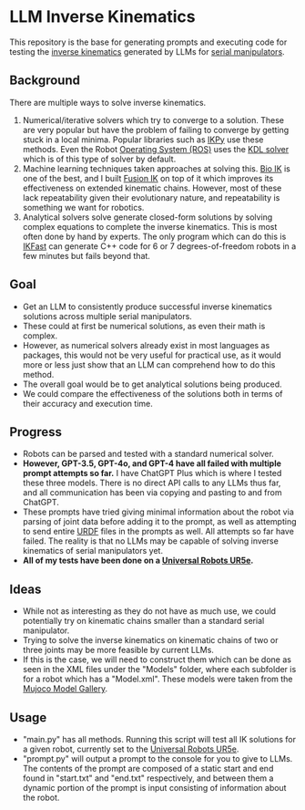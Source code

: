 # LLM Inverse Kinematics

This repository is the base for generating prompts and executing code for testing the [inverse kinematics](https://en.wikipedia.org/wiki/Inverse_kinematics "Inverse Kinematics Wikipedia") generated by LLMs for [serial manipulators](https://en.wikipedia.org/wiki/Serial_manipulator "Serial Manipulators Wikipedia").

## Background

There are multiple ways to solve inverse kinematics.
1. Numerical/iterative solvers which try to converge to a solution. These are very popular but have the problem of failing to converge by getting stuck in a local minima. Popular libraries such as [IKPy](https://github.com/Phylliade/ikpy "IKPy") use these methods. Even the Robot [Operating System (ROS)](https://www.ros.org "ROS - Robot Operating System") uses the [KDL solver](https://wiki.ros.org/kdl "KDL Solver") which is of this type of solver by default.
2. Machine learning techniques taken approaches at solving this. [Bio IK](https://d-nb.info/1221720910/34 "Bio IK") is one of the best, and I built [Fusion IK](https://stevenrice.ca/fusion-ik "Fusion IK Demo") on top of it which improves its effectiveness on extended kinematic chains. However, most of these lack repeatability given their evolutionary nature, and repeatability is something we want for robotics.
3. Analytical solvers solve generate closed-form solutions by solving complex equations to complete the inverse kinematics. This is most often done by hand by experts. The only program which can do this is [IKFast](https://moveit.picknik.ai/main/doc/examples/ikfast/ikfast_tutorial.html "MoveIt IKFast") can generate C++ code for 6 or 7 degrees-of-freedom robots in a few minutes but fails beyond that.

## Goal

- Get an LLM to consistently produce successful inverse kinematics solutions across multiple serial manipulators.
- These could at first be numerical solutions, as even their math is complex.
- However, as numerical solvers already exist in most languages as packages, this would not be very useful for practical use, as it would more or less just show that an LLM can comprehend how to do this method.
- The overall goal would be to get analytical solutions being produced.
- We could compare the effectiveness of the solutions both in terms of their accuracy and execution time.

## Progress

- Robots can be parsed and tested with a standard numerical solver.
- **However, GPT-3.5, GPT-4o, and GPT-4 have all failed with multiple prompt attempts so far.** I have ChatGPT Plus which is where I tested these three models. There is no direct API calls to any LLMs thus far, and all communication has been via copying and pasting to and from ChatGPT.
- These prompts have tried giving minimal information about the robot via parsing of joint data before adding it to the prompt, as well as attempting to send entire [URDF](https://en.wikipedia.org/wiki/URDF "URDF Wikipedia") files in the prompts as well. All attempts so far have failed. The reality is that no LLMs may be capable of solving inverse kinematics of serial manipulators yet.
- **All of my tests have been done on a [Universal Robots UR5e](https://www.universal-robots.com/products/ur5-robot, "Universal Robots UR5e").**

## Ideas

- While not as interesting as they do not have as much use, we could potentially try on kinematic chains smaller than a standard serial manipulator.
- Trying to solve the inverse kinematics on kinematic chains of two or three joints may be more feasible by current LLMs.
- If this is the case, we will need to construct them which can be done as seen in the XML files under the "Models" folder, where each subfolder is for a robot which has a "Model.xml". These models were taken from the [Mujoco Model Gallery](https://mujoco.readthedocs.io/en/stable/models.html "Mujoco Model Gallery").

## Usage

- "main.py" has all methods. Running this script will test all IK solutions for a given robot, currently set to the [Universal Robots UR5e](https://www.universal-robots.com/products/ur5-robot, "Universal Robots UR5e").
- "prompt.py" will output a prompt to the console for you to give to LLMs. The contents of the prompt are composed of a static start and end found in "start.txt" and "end.txt" respectively, and between them a dynamic portion of the prompt is input consisting of information about the robot.